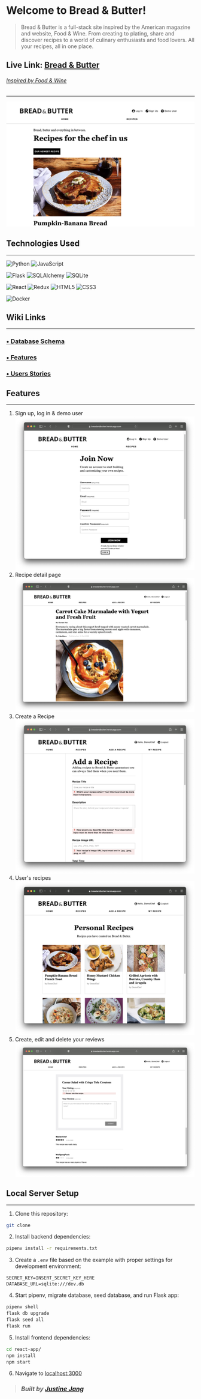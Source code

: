 # Welcome to Bread & Butter!
 > Bread & Butter is a full-stack site inspired by the American magazine and website, Food & Wine. From creating to plating, share and discover recipes to a world of culinary enthusiasts and food lovers. All your recipes, all in one place.

## Live Link: [Bread & Butter](https://justinej-breadandbutter.onrender.com/)
###### [Inspired by Food & Wine](https://www.foodandwine.com/)
----
![Homepage](/read-me/homepageimg.png)
 
## **Technologies Used**
------------
 ![Python](https://img.shields.io/badge/python-3670A0?style=for-the-badge&logo=python&logoColor=ffdd54) ![JavaScript](https://img.shields.io/badge/javascript-%23323330.svg?style=for-the-badge&logo=javascript&logoColor=%23F7DF1E)

![Flask](https://img.shields.io/badge/flask-%23000.svg?style=for-the-badge&logo=flask&logoColor=white) 
![SQLAlchemy](https://img.shields.io/badge/SQLAlchemy-100000?style=for-the-badge&logo=sql&logoColor=BA1212&labelColor=AD0000&color=A90000) 
![SQLite](https://img.shields.io/badge/sqlite-%2307405e.svg?style=for-the-badge&logo=sqlite&logoColor=white)

![React](https://img.shields.io/badge/react-%2320232a.svg?style=for-the-badge&logo=react&logoColor=%2361DAFB) 
![Redux](https://img.shields.io/badge/redux-%23593d88.svg?style=for-the-badge&logo=redux&logoColor=white) 
![HTML5](https://img.shields.io/badge/html5-%23E34F26.svg?style=for-the-badge&logo=html5&logoColor=white) 
![CSS3](https://img.shields.io/badge/css3-%231572B6.svg?style=for-the-badge&logo=css3&logoColor=white)

![Docker](https://img.shields.io/badge/docker-%230db7ed.svg?style=for-the-badge&logo=docker&logoColor=white)

 
## **Wiki Links**
------------
### [• Database Schema](https://github.com/jvstinejvng/foodandwine_clone/wiki/Database-Schema) 
### [• Features](https://github.com/jvstinejvng/foodandwine_clone/wiki/Features) 
### [• Users Stories](https://github.com/jvstinejvng/foodandwine_clone/wiki/Users-Stories) 


## **Features**
------------
1. Sign up, log in & demo user 
![Sign up](/read-me/SignUpPage.png)
3. Recipe detail page
![Recipe Page](/read-me/recipecard.png)
4. Create a Recipe 
![Add a Recipe](/read-me/addrecipe.png)
5. User's recipes
![User Recipes](/read-me/personalrecipes.png)
7. Create, edit and delete your reviews 
![Review](/read-me/review.png)

## **Local Server Setup**
------------
1. Clone this repository:
```bash
git clone 
```

2. Install backend dependencies:

```bash
pipenv install -r requirements.txt
```

3. Create a `.env` file based on the example with proper settings for development environment:
```
SECRET_KEY=INSERT_SECRET_KEY_HERE
DATABASE_URL=sqlite:///dev.db
```


4. Start pipenv, migrate database, seed database, and run Flask app:

```bash
pipenv shell
flask db upgrade
flask seed all
flask run
```

5. Install frontend dependencies:

```bash
cd react-app/
npm install
npm start
```

6. Navigate to [localhost:3000](http://localhost:3000)


> ### _Built by_ [_Justine Jang_](https://github.com/jvstinejvng)
